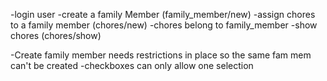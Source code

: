 -login user
-create a family Member (family_member/new)
-assign chores to a family member (chores/new)
    -chores belong to family_member
-show chores (chores/show)

-Create family member needs restrictions in place so the same fam mem can't be created
-checkboxes can only allow one selection
